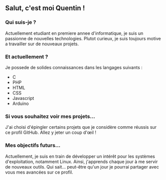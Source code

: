 ## Salut, c'est moi Quentin !

### Qui suis-je ?
Actuellement etudiant en premiere annee d'informatique, je suis un passionne de nouvelles technologies. Plutot curieux, je suis toujours motive a travailler sur de nouveaux projets.

### Et actuellement ?
Je possede de solides connaissances dans les langages suivants :
<ul>
  <li>C</li>
  <li>PHP</li>
  <li>HTML</li>
  <li>CSS</li>
  <li>Javascript</li>
  <li>Arduino</li>
</ul>

### Si vous souhaitez voir mes projets...
J'ai choisi d'épingler certains projets que je considère comme réussis sur ce profil GitHub. Allez y jeter un coup d'œil !

###  Mes objectifs futurs...
Actuellement, je suis en train de développer un intérêt pour les systèmes d'exploitation, notamment Linux. Ainsi, j'apprends chaque jour à me servir de nouveaux outils. Qui sait... peut-être qu'un jour je pourrai partager avec vous mes avancées sur ce profil.
